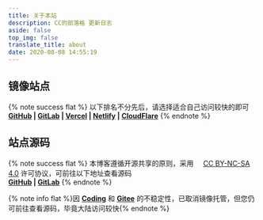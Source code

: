 ```yaml
---
title: 关于本站
description: CC的部落格 更新日志
aside: false
top_img: false
translate_title: about
date: 2020-08-08 14:55:19
---
```

## 镜像站点

{% note success flat %} 以下排名不分先后，请选择适合自己访问较快的即可<br> **[GitHub](https://ccknbc.github.io) | [GitLab](https://ccknbc.gitlab.io) | [Vercel](https://ccknbc.now.sh) | [Netlify](https://ccknbc.netlify.app) | [CloudFlare](https://ccknbc.pages.dev)** {% endnote %}

## 站点源码

{% note success flat %} 本博客遵循开源共享的原则，采用&nbsp;<i style="color:#f2b94b" class="fab fa-creative-commons"></i>&nbsp;<i style="color:#f2b94b" class="fab fa-creative-commons-by"></i>&nbsp;<i style="color:#f2b94b" class="fab fa-creative-commons-nc"></i>&nbsp;<i style="color:#f2b94b" class="fab fa-creative-commons-sa"></i>&nbsp;[CC BY-NC-SA 4.0](https://creativecommons.org/licenses/by-nc-sa/4.0/) 许可协议，可前往以下地址查看源码 <br>  **[GitHub](https://github.com/ccknbc-actions/blog-butterfly) | [GitLab](https://gitlab.com/CCKNBC/ccknbc.gitlab.io)** {% endnote %}

{% note info flat %}因 **[Coding](https://ccknbc.coding.net/public/blog/blog-butterfly/git/files)** 和 **[Gitee](https://gitee.com/ccknbc/blog-butterfly)** 的不稳定性，已取消镜像托管，但您仍可前往查看源码，毕竟大陆访问较快{% endnote %}